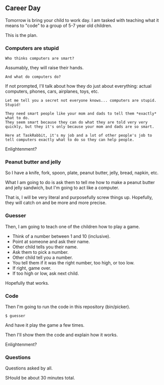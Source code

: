 ## Career Day

Tomorrow is bring your child to work day. I am tasked with teaching what it means to "code" to a group of 5-7 year old children.

This is the plan.

### Computers are stupid

    Who thinks computers are smart?

Assumably, they will raise their hands.

    And what do computers do?
    
If not prompted, I'll talk about how they do just about everything: actual computers, phones, cars, airplanes, toys, etc.

    Let me tell you a secret not everyone knows... computers are stupid. Stupid!
    
    They need smart people like your mom and dads to tell them *exactly* what to do. 
    They seem smart because they can do what they are told very very quickly, but they it's only because your mom and dads are so smart.
    
    Here at TaskRabbit, it's my job and a lot of other people's job to tell computers exactly what to do so they can help people.

Enlightenment?

### Peanut butter and jelly

So I have a knife, fork, spoon, plate, peanut butter, jelly, bread, napkin, etc. 

What I am going to do is ask them to tell me how to make a peanut butter and jelly sandwich, but I'm going to act like a computer.

That is, I will be very literal and purposefully screw things up. Hopefully, they will catch on and be more and more precise.

### Guesser

Then, I am going to teach one of the children how to play a game.

* Think of a number between 1 and 10 (inclusive).
* Point at someone and ask their name.
* Other child tells you their name.
* Ask them to pick a number.
* Other child tell you a number.
* You tell them if it was the right number, too high, or too low.
* If right, game over.
* If too high or low, ask next child.

Hopefully that works.

### Code

Then I'm going to run the code in this repository (bin/picker).

    $ guesser
    
And have it play the game a few times.

Then I'll show them the code and explain how it works.

Enlightenment?

### Questions

Questions asked by all.

SHould be about 30 minutes total.    



